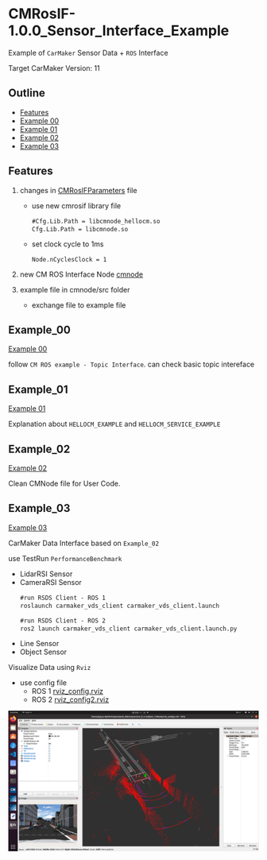 # CMRosIF-1.0.0_Sensor_Interface_Example

Example of `CarMaker` Sensor Data + `ROS` Interface

Target CarMaker Version: 11

## Outline

- [Features](#Features)
- [Example 00](#Example_00)
- [Example 01](#Example_01)
- [Example 02](#Example_02)
- [Example 03](#Example_03)

## Features

1. changes in [CMRosIFParameters](Data/Config/CMRosIFParameters) file

    - use new cmrosif library file
        ```
        #Cfg.Lib.Path = libcmnode_hellocm.so
        Cfg.Lib.Path = libcmnode.so
        ```

    - set clock cycle to 1ms
        ```
        Node.nCyclesClock = 1
        ```

2. new CM ROS Interface Node [cmnode](ros/ros1_ws/src/cmnode/)

3. example file in cmnode/src folder
    - exchange file to example file

## Example_00
[Example 00](ros/ros1_ws/src/cmnode/src/Example_00_Topic_Interface/cmnode.cpp)

follow `CM ROS example - Topic Interface`. can check basic topic intereface 

## Example_01
[Example 01](ros/ros1_ws/src/cmnode/src/Example_01_Basic_CMNode/cmnode.cpp)

Explanation about `HELLOCM_EXAMPLE` and `HELLOCM_SERVICE_EXAMPLE` 

## Example_02
[Example 02](ros/ros1_ws/src/cmnode/src/Example_02_simple_node/cmnode.cpp)

Clean CMNode file for User Code.

## Example_03
[Example 03](ros/ros1_ws/src/cmnode/src/Example_03_CM_Interface/cmnode.cpp)

CarMaker Data Interface based on `Example_02`

use TestRun `PerformanceBenchmark`

- LidarRSI Sensor
- CameraRSI Sensor
    ```
    #run RSDS Client - ROS 1
    roslaunch carmaker_vds_client carmaker_vds_client.launch 
    ```
    ```
    #run RSDS Client - ROS 2
    ros2 launch carmaker_vds_client carmaker_vds_client.launch.py 
    ```
- Line Sensor
- Object Sensor

Visualize Data using `Rviz`
- use config file
    - ROS 1 [rviz_config.rviz](Movie/rviz_config.rviz)
    - ROS 2 [rviz_config2.rviz](Movie/rviz_config2.rviz)

![Alt text](/doc/pic/rviz.png)

##
